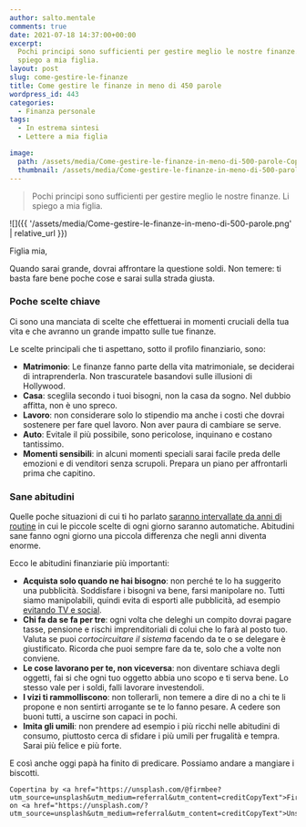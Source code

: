 ```yaml
---
author: salto.mentale
comments: true
date: 2021-07-18 14:37:00+00:00
excerpt:
  Pochi principi sono sufficienti per gestire meglio le nostre finanze. Li
  spiego a mia figlia.
layout: post
slug: come-gestire-le-finanze
title: Come gestire le finanze in meno di 450 parole
wordpress_id: 443
categories:
  - Finanza personale
tags:
  - In estrema sintesi
  - Lettere a mia figlia

image:
  path: /assets/media/Come-gestire-le-finanze-in-meno-di-500-parole-Copertina.jpeg
  thumbnail: /assets/media/Come-gestire-le-finanze-in-meno-di-500-parole-Copertina.jpeg
---
```


> Pochi principi sono sufficienti per gestire meglio le nostre finanze. Li spiego a mia figlia.


![]({{ '/assets/media/Come-gestire-le-finanze-in-meno-di-500-parole.png' | relative_url }})

Figlia mia,

Quando sarai grande, dovrai affrontare la questione soldi. Non temere: ti basta fare bene poche cose e sarai sulla strada giusta.

### Poche scelte chiave

Ci sono una manciata di scelte che effettuerai in momenti cruciali della tua vita e che avranno un grande impatto sulle tue finanze.

Le scelte principali che ti aspettano, sotto il profilo finanziario, sono:

- **Matrimonio**: Le finanze fanno parte della vita matrimoniale, se deciderai di intraprenderla. Non trascuratele basandovi sulle illusioni di Hollywood.
- **Casa**: sceglila secondo i tuoi bisogni, non la casa da sogno. Nel dubbio affitta, non è uno spreco.
- **Lavoro**: non considerare solo lo stipendio ma anche i costi che dovrai sostenere per fare quel lavoro. Non aver paura di cambiare se serve.
- **Auto**: Evitale il più possibile, sono pericolose, inquinano e costano tantissimo.
- **Momenti sensibili**: in alcuni momenti speciali sarai facile preda delle emozioni e di venditori senza scrupoli. Prepara un piano per affrontarli prima che capitino.

### Sane abitudini

Quelle poche situazioni di cui ti ho parlato [saranno intervallate da anni di routine](/decisioni-e-abitudini/) in cui le piccole scelte di ogni giorno saranno automatiche. Abitudini sane fanno ogni giorno una piccola differenza che negli anni diventa enorme.

Ecco le abitudini finanziarie più importanti:

- **Acquista solo quando ne hai bisogno**: non perché te lo ha suggerito una pubblicità. Soddisfare i bisogni va bene, farsi manipolare no. Tutti siamo manipolabili, quindi evita di esporti alle pubblicità, ad esempio [evitando TV e social](/televisione-quanto-costa-davvero/).
- **Chi fa da se fa per tre**: ogni volta che deleghi un compito dovrai pagare tasse, pensione e rischi imprenditoriali di colui che lo farà al posto tuo. Valuta se puoi _cortocircuitare il sistema_ facendo da te o se delegare è giustificato. Ricorda che puoi sempre fare da te, solo che a volte non conviene.
- **Le cose lavorano per te, non viceversa**: non diventare schiava degli oggetti, fai si che ogni tuo oggetto abbia uno scopo e ti serva bene. Lo stesso vale per i soldi, falli lavorare investendoli.
- **I vizi ti rammolliscono**: non tollerarli, non temere a dire di no a chi te li propone e non sentirti arrogante se te lo fanno pesare. A cedere son buoni tutti, a uscirne son capaci in pochi.
- **Imita gli umili**: non prendere ad esempio i più ricchi nelle abitudini di consumo, piuttosto cerca di sfidare i più umili per frugalità e tempra. Sarai più felice e più forte.

E così anche oggi papà ha finito di predicare. Possiamo andare a mangiare i biscotti.

    Copertina by <a href="https://unsplash.com/@firmbee?utm_source=unsplash&utm_medium=referral&utm_content=creditCopyText">Firmbee.com</a> on <a href="https://unsplash.com/?utm_source=unsplash&utm_medium=referral&utm_content=creditCopyText">Unsplash</a>
